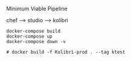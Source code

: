 Minimum Viable Pipeline


chef --> studio --> kolibri



    docker-compose build
    docker-compose up
    docker-compose down -v

    # docker build -f Kolibri-prod . --tag ktest



